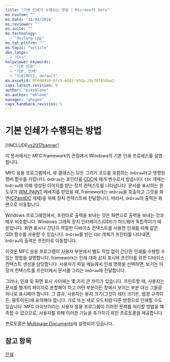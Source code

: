 ```yaml
---
title: "기본 인쇄가 수행되는 방법 | Microsoft Docs"
ms.custom: ""
ms.date: "11/04/2016"
ms.reviewer: ""
ms.suite: ""
ms.technology: 
  - "devlang-cpp"
ms.tgt_pltfrm: ""
ms.topic: "article"
dev_langs: 
  - "C++"
helpviewer_keywords: 
  - "기본 인쇄"
  - "기본, 인쇄"
  - "인쇄[MFC], default"
ms.assetid: 0f698459-0fc9-4d43-97da-29cf0f65daa2
caps.latest.revision: 9
author: "mikeblome"
ms.author: "mblome"
manager: "ghogen"
caps.handback.revision: 5
---
```

# 기본 인쇄가 수행되는 방법
[!INCLUDE[vs2017banner](../assembler/inline/includes/vs2017banner.md)]

이 문서에서는 MFC framework의 관점에서 Windows의 기본 인쇄 프로세스를 설명합니다.  
  
 MFC 응용 프로그램에서, 뷰 클래스는 모든 그리기 코드를 포함하는 `OnDraw`라고 명명된 멤버 함수를 가집니다.  `OnDraw`는 포인터를 [CDC](../mfc/reference/cdc-class.md)에 매개 변수로서 받습니다.  `CDC` 개체는 `OnDraw`에 의해 생성된 이미지를 받는 장치 컨텍스트를 나타냅니다.  문서를 표시하는 윈도우가 [WM\_PAINT](http://msdn.microsoft.com/library/windows/desktop/dd145213) 메세지를 받았을 때, framework는 `OnDraw`을 호출하고 그것을 화면\([CPaintDC](../mfc/reference/cpaintdc-class.md) 개체\)을 위해 장치 컨텍스트에 전달합니다.  따라서, `OnDraw`의 출력은 화면으로 이동합니다.  
  
 Windows 프로그래밍에서, 프린터로 출력을 보내는 것은 화면으로 출력을 보내는 것과 매우 비슷합니다.  Windows 그래픽 장치 인터페이스\(GDI\)가 하드웨어 독립적이기 때문입니다.  화면 표시나 간단히 적절한 디바이스 컨텍스트를 사용한 인쇄를 위해 같은 GDI 함수를 사용할 수 있습니다.  `OnDraw`를 받는 `CDC` 개체가 프린터를 나타내면, `OnDraw`의 출력은 프린터로 이동합니다.  
  
 이것은 MFC 응용 프로그램이 사용자 부분에서 별도 작업 없이 간단한 인쇄를 수행할 수 있는 방법을 설명합니다.  framework는 인쇄 대화 상자 표시와 프린터를 위한 디바이스 컨텍스트 생성을 담당합니다.  사용자가 파일 메뉴에서 인쇄 명령을 선택하면, 보기는 이 장치 컨텍스트를 프린터에서 문서를 그리는 `OnDraw`에 전달합니다.  
  
 그러나, 인쇄 및 화면 표시 사이에는 몇 가지 큰 차이가 있습니다.  프린트할 때, 사용자는 문서를 별개의 페이지로 분할해야 하고 어떤 부분이든 창에서 보이는 부분 대신 그들을 하나로 표시해야 합니다.  그 결과, 사용자는 용지 크기\(그것이 레터 크기든, 법정 규격이든, 봉투이든\)에 유의해야 합니다.  가로 또는 세로 모드처럼 다른 방향으로 인쇄할 수도 있습니다.  MFC 라이브러리는 사용자 응용 프로그램이 이러한 문제를 처리할 방법을 예측할 수 없으므로, 사용자를 위해 이러한 기능을 추가하기 위한 프로토콜을 제공합니다.  
  
 프로토콜은 [Multipage Documents](../mfc/multipage-documents.md)에 설명되어 있습니다..  
  
## 참고 항목  
 [인쇄](../mfc/printing.md)